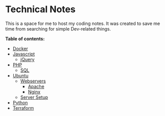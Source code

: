# Technical Notes

This is a space for me to host my coding notes. It was created to save me time from searching for simple Dev-related things.
  

**Table of contents:**
- [Docker](https://github.com/kmaphosa/technical-notes/tree/main/Docker)
- [Javascript](https://github.com/kmaphosa/technical-notes/tree/main/Javascript)
    - [jQuery](https://github.com/kmaphosa/technical-notes/tree/main/JavaScript/jQuery)
- [PHP](https://github.com/kmaphosa/technical-notes/tree/main/PHP)
    - [SQL](https://github.com/kmaphosa/technical-notes/tree/main/PHP/SQL)
- [Ubuntu](https://github.com/kmaphosa/technical-notes/tree/main/Ubuntu)
    - [Webservers](https://github.com/kmaphosa/technical-notes/tree/main/Ubuntu/webservers)
        - [Apache](https://github.com/kmaphosa/technical-notes/tree/main/Ubuntu/webservers/apache)
        - [Nginx](https://github.com/kmaphosa/technical-notes/tree/main/Ubuntu/webservers/nginx)
    - [Server Setup](https://github.com/kmaphosa/technical-notes/tree/main/Ubuntu/server-setup)
- [Python](https://github.com/kmaphosa/technical-notes/tree/main/Python)
- [Terraform](https://github.com/kmaphosa/technical-notes/tree/main/Terraform)
